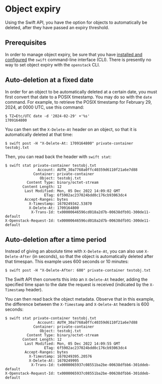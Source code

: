 # Object expiry

Using the Swift API, you have the option for objects to automatically
be deleted, after they have passed an expiry threshold.


## Prerequisites

In order to manage object expiry, be sure that you have [installed and
configured](index.md) the `swift` command-line interface (CLI). There is
presently no way to set object expiry with the `openstack` CLI.


## Auto-deletion at a fixed date

In order for an object to be automatically deleted at a certain date,
you must first convert that date to a POSIX timestamp. You may do so
with the `date` command. For example, to retrieve the POSIX timestamp
for February 29, 2024, at 0000 UTC, use this command:

```console
$ TZ=Etc/UTC date -d '2024-02-29' +'%s'
1709164800
```

You can then set the `X-Delete-At` header on an object, so that it is
automatically deleted at that time:

```console
$ swift post -H "X-Delete-At: 1709164800" private-container testobj.txt

```

Then, you can read back the header with `swift stat`:

```console
$ swift stat private-container testobj.txt
               Account: AUTH_30a7768a0ffc40359d6110f21a6e7d88
             Container: private-container
                Object: testobj.txt
          Content Type: binary/octet-stream
        Content Length: 12
         Last Modified: Mon, 05 Dec 2022 14:09:02 GMT
                  ETag: 6f5902ac237024bdd0c176cb93063dc4
         Accept-Ranges: bytes
           X-Timestamp: 1670249342.53870
           X-Delete-At: 1709164800
            X-Trans-Id: tx00000646596cd018a2d7b-00638dfb91-300de11-default
X-Openstack-Request-Id: tx00000646596cd018a2d7b-00638dfb91-300de11-default
```


## Auto-deletion after a time period

Instead of giving an absolute time with `X-Delete-At`, you can also
use `X-Delete-After` (in seconds), so that the object is automatically
deleted after that timespan. This example uses 600 seconds or
10 minutes:

```console
$ swift post -H "X-Delete-After: 600" private-container testobj.txt

```

The Swift API then converts this into an `X-Delete-At` header, adding
the specified time span to the date the request is received (indicated
by the `X-Timestamp` header).

You can then read back the object metadata. Observe that in this
example, the difference between the `X-Timestamp` and `X-Delete-At`
headers is 600 seconds:

```console
$ swift stat private-container testobj.txt
               Account: AUTH_30a7768a0ffc40359d6110f21a6e7d88
             Container: private-container
                Object: testobj.txt
          Content Type: binary/octet-stream
        Content Length: 12
         Last Modified: Mon, 05 Dec 2022 14:09:55 GMT
                  ETag: 6f5902ac237024bdd0c176cb93063dc4
         Accept-Ranges: bytes
           X-Timestamp: 1670249395.20576
           X-Delete-At: 1670249995
            X-Trans-Id: tx0000065937c08551ba2be-00638dfbb6-301ddeb-default
X-Openstack-Request-Id: tx0000065937c08551ba2be-00638dfbb6-301ddeb-default
```
